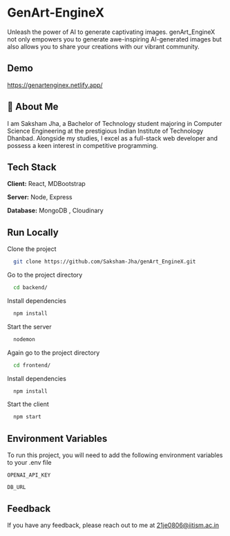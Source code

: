 # GenArt-EngineX
Unleash the power of AI to generate captivating images. genArt_EngineX not only empowers you to generate awe-inspiring AI-generated images but also allows you to share your creations with our vibrant community.

## Demo
https://genartenginex.netlify.app/



## 🚀 About Me

I am Saksham Jha, a Bachelor of Technology student majoring in Computer Science Engineering at the prestigious Indian Institute of Technology Dhanbad. Alongside my studies, I excel as a full-stack web developer and possess a keen interest in competitive programming.









## Tech Stack

**Client:** React, MDBootstrap

**Server:** Node, Express

**Database:** MongoDB , Cloudinary


## Run Locally

Clone the project

```bash
  git clone https://github.com/Saksham-Jha/genArt_EngineX.git
```

Go to the project directory

```bash
  cd backend/
```

Install dependencies

```bash
  npm install
```

Start the server

```bash
  nodemon
```
Again go to the project directory

```bash
  cd frontend/
```

Install dependencies

```bash
  npm install
```

Start the client

```bash
  npm start
```

## Environment Variables

To run this project, you will need to add the following environment variables to your .env file

`OPENAI_API_KEY`

`DB_URL`


## Feedback

If you have any feedback, please reach out to me at 21je0806@iitism.ac.in